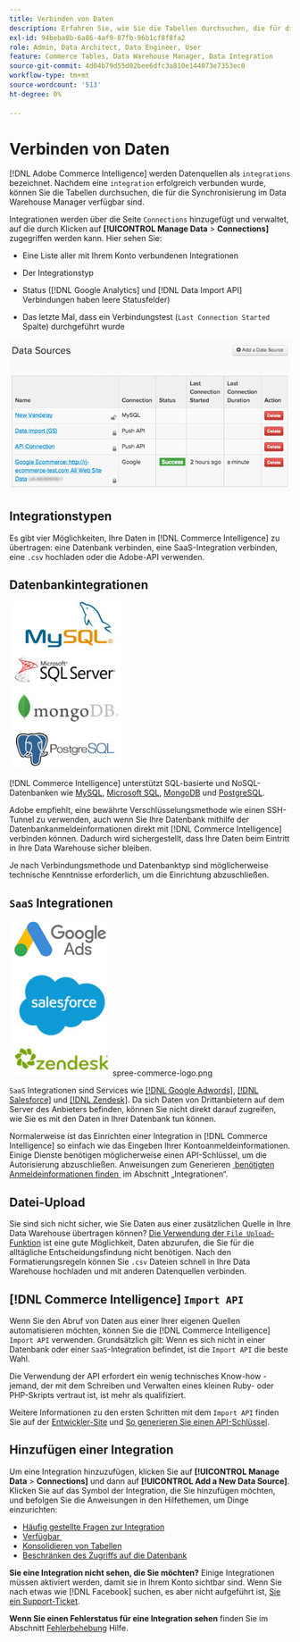 ```yaml
---
title: Verbinden von Daten
description: Erfahren Sie, wie Sie die Tabellen durchsuchen, die für die Synchronisierung im Data Warehouse Manager verfügbar sind.
exl-id: 94beba8b-6a86-4af9-87fb-96b1cf8f8fa2
role: Admin, Data Architect, Data Engineer, User
feature: Commerce Tables, Data Warehouse Manager, Data Integration
source-git-commit: 4d04b79d55d02bee6dfc3a810e144073e7353ec0
workflow-type: tm+mt
source-wordcount: '513'
ht-degree: 0%

---
```


# Verbinden von Daten

[!DNL Adobe Commerce Intelligence] werden Datenquellen als `integrations` bezeichnet. Nachdem eine `integration` erfolgreich verbunden wurde, können Sie die Tabellen durchsuchen, die für die Synchronisierung im Data Warehouse Manager verfügbar sind.

Integrationen werden über die Seite `Connections` hinzugefügt und verwaltet, auf die durch Klicken auf **[!UICONTROL Manage Data** > **Connections]** zugegriffen werden kann. Hier sehen Sie:

* Eine Liste aller mit Ihrem Konto verbundenen Integrationen

* Der Integrationstyp

* Status ([!DNL Google Analytics] und [!DNL Data Import API] Verbindungen haben leere Statusfelder)

* Das letzte Mal, dass ein Verbindungstest (`Last Connection Started` Spalte) durchgeführt wurde

![data\_sources\_table.png](../../../assets/Data_Sources_Table.png)

## Integrationstypen

Es gibt vier Möglichkeiten, Ihre Daten in [!DNL Commerce Intelligence] zu übertragen: eine Datenbank verbinden, eine SaaS-Integration verbinden, eine `.csv` hochladen oder die Adobe-API verwenden.

## Datenbankintegrationen

![Database\_icons.jpg](../../../assets/Database_icons.jpg)

[!DNL Commerce Intelligence] unterstützt SQL-basierte und NoSQL-Datenbanken wie [MySQL](../../importing-data/integrations/mysql-via-ssh-tunnel.md), [Microsoft SQL](../integrations/microsoft-sql-server.md), [MongoDB](../integrations/mongodb-via-ssh-tunnel.md) und [PostgreSQL](../integrations/postgresql.md).

Adobe empfiehlt, eine bewährte Verschlüsselungsmethode wie einen SSH-Tunnel zu verwenden, auch wenn Sie Ihre Datenbank mithilfe der Datenbankanmeldeinformationen direkt mit [!DNL Commerce Intelligence] verbinden können. Dadurch wird sichergestellt, dass Ihre Daten beim Eintritt in Ihre Data Warehouse sicher bleiben.

Je nach Verbindungsmethode und Datenbanktyp sind möglicherweise technische Kenntnisse erforderlich, um die Einrichtung abzuschließen.

## `SaaS` Integrationen

![SaaS-Integrationssymbole mit verschiedenen unterstützten Plattformen](../../../assets/SaaS_icons.jpg)spree-commerce-logo.png

`SaaS` Integrationen sind Services wie [[!DNL Google Adwords]](../integrations/google-adwords.md), [[!DNL Salesforce]](../integrations/salesforce.md) und [[!DNL Zendesk]](../integrations/zendesk.md). Da sich Daten von Drittanbietern auf dem Server des Anbieters befinden, können Sie nicht direkt darauf zugreifen, wie Sie es mit den Daten in Ihrer Datenbank tun können.

Normalerweise ist das Einrichten einer Integration in [!DNL Commerce Intelligence] so einfach wie das Eingeben Ihrer Kontoanmeldeinformationen. Einige Dienste benötigen möglicherweise einen API-Schlüssel, um die Autorisierung abzuschließen. Anweisungen zum Generieren [&#x200B; benötigten Anmeldeinformationen finden &#x200B;](../integrations/integrations.md) im Abschnitt „Integrationen“.

## Datei-Upload

Sie sind sich nicht sicher, wie Sie Daten aus einer zusätzlichen Quelle in Ihre Data Warehouse übertragen können? [Die Verwendung der `File Upload`-Funktion](../connecting-data/using-file-uploader.md) ist eine gute Möglichkeit, Daten abzurufen, die Sie für die alltägliche Entscheidungsfindung nicht benötigen. Nach den Formatierungsregeln können Sie `.csv` Dateien schnell in Ihre Data Warehouse hochladen und mit anderen Datenquellen verbinden.

## [!DNL Commerce Intelligence] `Import API`

Wenn Sie den Abruf von Daten aus einer Ihrer eigenen Quellen automatisieren möchten, können Sie die [!DNL Commerce Intelligence] `Import API` verwenden. Grundsätzlich gilt: Wenn es sich nicht in einer Datenbank oder einer `SaaS`-Integration befindet, ist die `Import API` die beste Wahl.

Die Verwendung der API erfordert ein wenig technisches Know-how - jemand, der mit dem Schreiben und Verwalten eines kleinen Ruby- oder PHP-Skripts vertraut ist, ist mehr als qualifiziert.

Weitere Informationen zu den ersten Schritten mit dem `Import API` finden Sie auf der [Entwickler-Site](https://developer.adobe.com/commerce/services/reporting/) und [So generieren Sie einen API-Schlüssel](https://developer.adobe.com/commerce/services/reporting/import-api/).

## Hinzufügen einer Integration

Um eine Integration hinzuzufügen, klicken Sie auf **[!UICONTROL Manage Data** > **Connections]** und dann auf **[!UICONTROL Add a New Data Source]**. Klicken Sie auf das Symbol der Integration, die Sie hinzufügen möchten, und befolgen Sie die Anweisungen in den Hilfethemen, um Dinge einzurichten:

* [Häufig gestellte Fragen zur Integration](https://support.magento.com/hc/en-us/sections/360003161871-Integration-FAQ)
* [Verfügbar &#x200B;](../integrations/integrations.md)
* [Konsolidieren von Tabellen](../../../best-practices/consolidating-your-tables.md)
* [Beschränken des Zugriffs auf die Datenbank](../../../administrator/account-management/restrict-db-access.md)

**Sie eine Integration nicht sehen, die Sie möchten?** Einige Integrationen müssen aktiviert werden, damit sie in Ihrem Konto sichtbar sind. Wenn Sie nach etwas wie [!DNL Facebook] suchen, es aber nicht aufgeführt ist, [&#x200B; Sie ein Support-Ticket](https://experienceleague.adobe.com/docs/commerce-knowledge-base/kb/troubleshooting/miscellaneous/mbi-service-policies.html).

**Wenn Sie einen Fehlerstatus für eine Integration sehen** finden Sie im Abschnitt [Fehlerbehebung](https://support.magento.com/hc/en-us/sections/360003078151) Hilfe.
